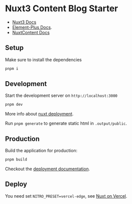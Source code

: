 # Nuxt3 Content Blog Starter

- [Nuxt3 Docs](https://nuxt.com/) 
- [Element-Plus Docs](https://element-plus.org/).
- [NuxtContent Docs](https://content.nuxt.com)

## Setup

Make sure to install the dependencies

```bash
pnpm i
```

## Development

Start the development server on `http://localhost:3000`

```bash
pnpm dev
```

More info about [nuxt deployment](https://nuxt.com/docs/getting-started/deployment#presets).

Run `pnpm generate` to generate static html in `.output/public`.

## Production

Build the application for production:

```bash
pnpm build
```

Checkout the [deployment documentation](https://nuxt.com/docs/getting-started/deployment).

## Deploy

You need set `NITRO_PRESET=vercel-edge`, see [Nuxt on Vercel](https://vercel.com/docs/frameworks/nuxt#edge-functions).
